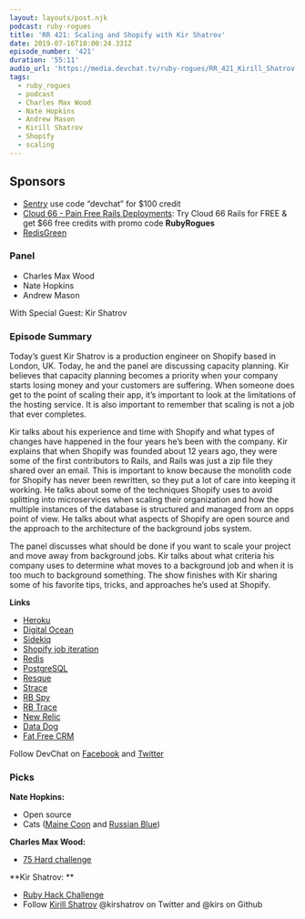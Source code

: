 ```yaml
---
layout: layouts/post.njk
podcast: ruby-rogues
title: 'RR 421: Scaling and Shopify with Kir Shatrov'
date: 2019-07-16T10:00:24.331Z
episode_number: '421'
duration: '55:11'
audio_url: 'https://media.devchat.tv/ruby-rogues/RR_421_Kirill_Shatrov.mp3'
tags:
  - ruby_rogues
  - podcast
  - Charles Max Wood
  - Nate Hopkins
  - Andrew Mason
  - Kirill Shatrov
  - Shopify
  - scaling
---
```

## **Sponsors**



*   [Sentry](https://sentry.io/) use code “devchat” for $100 credit
*   [Cloud 66 - Pain Free Rails Deployments](https://cloud66.com/rails?utm_source=-&utm_medium=-&utm_campaign=ruby-rogues): Try Cloud 66 Rails for FREE & get $66 free credits with promo code **RubyRogues**
*   [RedisGreen](https://redisgreen.net/?utm_source=rubyrogues&utm_medium=podcast&utm_campaign=rubyrogues)


### **Panel**



*   Charles Max Wood
*   Nate Hopkins
*   Andrew Mason

With Special Guest: Kir Shatrov


### **Episode Summary**

Today’s guest Kir Shatrov is a production engineer on Shopify based in London, UK. Today, he and the panel are discussing capacity planning. Kir believes that capacity planning becomes a priority when your company starts losing money and your customers are suffering. When someone does get to the point of scaling their app, it’s important to look at the limitations of the hosting service. It is also important to remember that scaling is not a job that ever completes.

Kir talks about his experience and time with Shopify and what types of changes have happened in the four years he’s been with the company. Kir explains that when Shopify was founded about 12 years ago, they were some of the first contributors to Rails, and Rails was just a zip file they shared over an email. This is important to know because the monolith code for Shopify has never been rewritten, so they put a lot of care into keeping it working. He talks about some of the techniques Shopify uses to avoid splitting into microservices when scaling their organization and how the multiple instances of the database is structured and managed from an opps point of view. He talks about what aspects of Shopify are open source and the approach to the architecture of the background jobs system.

The panel discusses what should be done if you want to scale your project and move away from background jobs. Kir talks about what criteria his company uses to determine what moves to a background job and when it is too much to background something. The show finishes with Kir sharing some of his favorite tips, tricks, and approaches he’s used at Shopify.

**Links**



*   [Heroku](https://www.heroku.com/)
*   [Digital Ocean](https://www.digitalocean.com/)
*   [Sidekiq](https://github.com/mperham/sidekiq)
*   [Shopify job iteration](https://github.com/Shopify/job-iteration)
*   [Redis](https://redis.io/)
*   [PostgreSQL](https://www.postgresql.org/)
*   [Resque](https://github.com/resque/resque)
*   [Strace ](https://strace.io/)
*   [RB Spy](https://github.com/rbspy/rbspy)
*   [RB Trace](https://github.com/tmm1/rbtrace)
*   [New Relic](https://newrelic.com)
*   [Data Dog](https://www.datadoghq.com/)
*   [Fat Free CRM](https://github.com/fatfreecrm/fat_free_crm)

Follow DevChat on [Facebook](https://www.facebook.com/DevChattv/?__tn__=%2Cd%2CP-R&eid=ARDBDrBnK71PDmx_8gE_IeIEo5SnM7cyzylVBjAwfaOo1ck_6q3GXuRBfaUQZaWVvFGyEVjrhDwnS_tV) and [Twitter](https://twitter.com/devchattv?lang=en)


### **Picks**

**Nate Hopkins:**



*   Open source
*   Cats ([Maine Coon](https://en.wikipedia.org/wiki/Maine_Coon) and [Russian Blue](https://en.wikipedia.org/wiki/Russian_Blue))

**Charles Max Wood:**



*   [75 Hard challenge](https://75hard.biz/)

**Kir Shatrov: **



*   [Ruby Hack Challenge](https://github.com/ko1/rubyhackchallenge)
*   Follow [Kirill Shatrov](https://kirshatrov.com/) @kirshatrov on Twitter and @kirs on Github

<!-- Docs to Markdown version 1.0β17 -->
